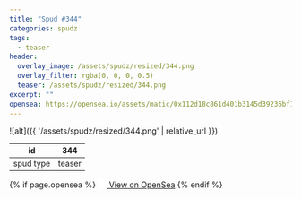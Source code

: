 ```yaml
---
title: "Spud #344"
categories: spudz
tags:
  - teaser
header:
  overlay_image: /assets/spudz/resized/344.png
  overlay_filter: rgba(0, 0, 0, 0.5)
  teaser: /assets/spudz/resized/344.png
excerpt: ""
opensea: https://opensea.io/assets/matic/0x112d18c861d401b3145d39236bf149f01e18beed/344
---
```

![alt]({{ '/assets/spudz/resized/344.png' | relative_url }})

| id | 344 |
|-|-|
| spud type | teaser |

{% if page.opensea %}
<a href="{{page.opensea}}" class="btn btn--info" onclick="window.open(this.href, '_blank'); return false;"><img src="/assets/images/opensea.svg" width="16px"><span>  View on OpenSea</span></a>
{% endif %}
